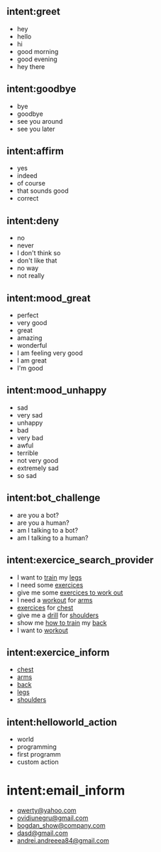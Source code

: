 ## intent:greet
- hey
- hello
- hi
- good morning
- good evening
- hey there

## intent:goodbye
- bye
- goodbye
- see you around
- see you later

## intent:affirm
- yes
- indeed
- of course
- that sounds good
- correct

## intent:deny
- no
- never
- I don't think so
- don't like that
- no way
- not really

## intent:mood_great
- perfect
- very good
- great
- amazing
- wonderful
- I am feeling very good
- I am great
- I'm good

## intent:mood_unhappy
- sad
- very sad
- unhappy
- bad
- very bad
- awful
- terrible
- not very good
- extremely sad
- so sad

## intent:bot_challenge
- are you a bot?
- are you a human?
- am I talking to a bot?
- am I talking to a human?

## intent:exercice_search_provider
- I want to [train](exercice_type) my [legs](muscular_group)
- I need some [exercices](exercice_type)
- give me some [exercices to work out](exercice_type)
- I need a [workout](exercice_type) for [arms](muscular_group)
- [exercices](exercice_type) for [chest](muscular_group)
- give me a [drill](exercice_type) for [shoulders](muscular_group)
- show me [how to train](exercice_type) my [back](muscular_group)
- I want to [workout](exercice_type)

## intent:exercice_inform
- [chest](muscular_group)
- [arms](muscular_group)
- [back](muscular_group)
- [legs](muscular_group)
- [shoulders](muscular_group)

## intent:helloworld_action
- world
- programming
- first programm
- custom action

# intent:email_inform
- [qwerty@yahoo.com](user_email)
- [ovidiunegru@gmail.com](user_email)
- [bogdan_show@company.com](user_email)
- [dasd@gmail.com](user_email)
- [andrei.andreeea84@gmail.com](user_email)